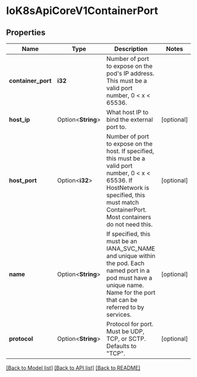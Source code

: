 # IoK8sApiCoreV1ContainerPort

## Properties

Name | Type | Description | Notes
------------ | ------------- | ------------- | -------------
**container_port** | **i32** | Number of port to expose on the pod's IP address. This must be a valid port number, 0 < x < 65536. | 
**host_ip** | Option<**String**> | What host IP to bind the external port to. | [optional]
**host_port** | Option<**i32**> | Number of port to expose on the host. If specified, this must be a valid port number, 0 < x < 65536. If HostNetwork is specified, this must match ContainerPort. Most containers do not need this. | [optional]
**name** | Option<**String**> | If specified, this must be an IANA_SVC_NAME and unique within the pod. Each named port in a pod must have a unique name. Name for the port that can be referred to by services. | [optional]
**protocol** | Option<**String**> | Protocol for port. Must be UDP, TCP, or SCTP. Defaults to \"TCP\". | [optional]

[[Back to Model list]](../README.md#documentation-for-models) [[Back to API list]](../README.md#documentation-for-api-endpoints) [[Back to README]](../README.md)


